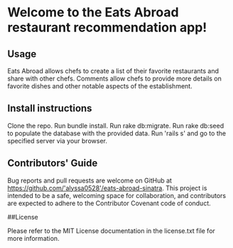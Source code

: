 # Welcome to the Eats Abroad restaurant recommendation app!

## Usage

Eats Abroad allows chefs to create a list of their favorite restaurants and share with other chefs. Comments allow chefs to provide more details on favorite dishes and other notable aspects of the establishment.

## Install instructions

Clone the repo. Run bundle install. Run rake db:migrate. Run rake db:seed to populate the database with the provided data. Run 'rails s' and go to the specified server via your browser.

## Contributors' Guide

Bug reports and pull requests are welcome on GitHub at https://github.com/'alyssa0528'/eats-abroad-sinatra. This project is intended to be a safe, welcoming space for collaboration, and contributors are expected to adhere to the Contributor Covenant code of conduct.

##License

Please refer to the MIT License documentation in the license.txt file for more information.
